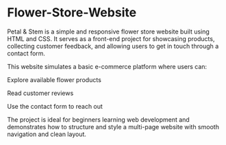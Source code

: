 # Flower-Store-Website

Petal & Stem is a simple and responsive flower store website built using HTML and CSS. It serves as a front-end project for showcasing products, collecting customer feedback, and allowing users to get in touch through a contact form.

This website simulates a basic e-commerce platform where users can:

Explore available flower products

Read customer reviews

Use the contact form to reach out

The project is ideal for beginners learning web development and demonstrates how to structure and style a multi-page website with smooth navigation and clean layout.


